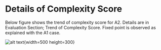 # Details of Complexity Score

Below figure shows the trend of complexity score for A2.
Details are in Evaluation Section; Trend of Complexity Score.
Fixed point is observed as explained with the A1 case. 

![alt text](https://github.com/swarmgen/src/tree/master/Complexity_score/A2.png){width=500 height=300}